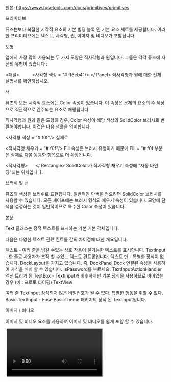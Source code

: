 원본: https://www.fusetools.com/docs/primitives/primitives

프리미티브

퓨즈는보다 복잡한 시각적 요소의 기본 빌딩 블록 인 기본 요소 세트를 제공합니다. 이러한 프리미티브에는 텍스트, 사각형, 원, 이미지 및 비디오가 포함됩니다.

도형

앱에서 가장 많이 사용되는 두 가지 모양은 직사각형과 원입니다. 그들은 각각 퓨즈에 자신의 유형이 있습니다 :

<패널>
    <Circle Color = "# bbfdff"/>
    <사각형 색상 = "# ff6eb4"/>
</ Panel>
직사각형과 원에 대한 전체 설명서를 확인하십시오.

색

퓨즈의 모든 시각적 요소에는 Color 속성이 있습니다. 이 속성은 문제의 요소의 주 색상으로 직관적으로 간주되는 요소로 매핑됩니다.

직사각형과 원과 같은 도형의 경우, Color 속성이 해당 색상의 SolidColor 브러시로 변환해야합니다. 이것은 다음 샘플을 의미합니다.

<사각형 색상 = "# f0f"/>
실제로

<직사각형 채우기 = "# f0f"/>
Fill 속성은 브러시 유형이기 때문에 Fill = "# f0f 부분은 실제로 다음 동등한 항목으로 더 확장됩니다.

<직사각형>
    <SolidColor Color = "# f0f"/>
</ Rectangle>
SolidColor가 직사각형 채우기 속성에 "자동 바인딩"되는 위치입니다.

브러쉬 및 선

퓨즈의 색상은 브러쉬로 표현됩니다. 일반적인 단색을 얻으려면 SolidColor 브러시를 사용할 수 있습니다. 모든 셰이프에는 브러시 형식의 채우기 속성이 있습니다. 모양에 단색을 설정하는 것이 일반적이므로 특수한 Color 속성이 있습니다.

본문

Text 클래스는 정적 텍스트를 표시하는 기본 기본 객체입니다.

다음은 다양한 텍스트 관련 컨트롤 간의 차이점에 대한 개요입니다.

텍스트 - 여러 줄을 넘길 수있는 상호 작용이 불가능한 텍스트를 표시합니다.
TextInput - 한 줄로 사용자가 조작 할 수있는 텍스트 컨트롤입니다.
텍스트 만 - 특별한 장식이 없습니다.
DockLayout을 가지고 있습니다. 즉, DockPanel.Dock 연결된 속성을 사용하여 자식을 배치 할 수 있습니다.
IsPassword를 부르세요.
TextInputActionHandler 액션 트리거 됨
TextBox - TextInput과 비슷하지만 기본 장식을 사용하므로 비어있는 경우 (예 : 프로토 타이핑)
TextView

여러 줄 TextInput
장식되지 않은
비밀번호가 될 수 없다.
특별한 행동을 취할 수 없다.
Basic.TextInput - Fuse.BasicTheme 패키지의 장식 된 TextInput입니다.

이미지 / 비디오

이미지 및 비디오 요소를 사용하여 이미지 및 비디오를 쉽게 포함 할 수 있습니다.

<Image File = "someImage.jpg"/>
<Video File = "someVideo.mp4"/>
이미지와 비디오 모두 로컬 파일 대신 URL을 가져 오는 것을 지원합니다.

<Image Url = "http://www.some.com/image.jpg"/>
<Video Url = "http://www.some.com/video.mp4"/>
이미지 및 비디오 문서 자세한 설명서를 확인하십시오.